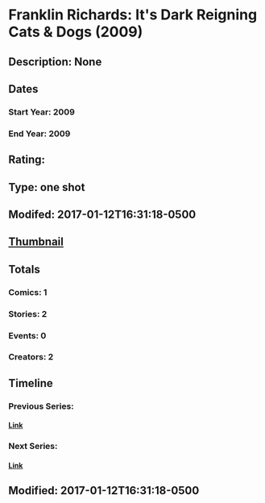 # Franklin Richards: It's Dark Reigning Cats & Dogs (2009)
## Description: None
## Dates
### Start Year: 2009
### End Year: 2009
## Rating: 
## Type: one shot
## Modifed: 2017-01-12T16:31:18-0500
## [Thumbnail](http://i.annihil.us/u/prod/marvel/i/mg/b/20/4bb5d23bc1b30.jpg)
## Totals
### Comics: 1
### Stories: 2
### Events: 0
### Creators: 2
## Timeline
### Previous Series: 
#### [Link]()
### Next Series: 
#### [Link]()
## Modified: 2017-01-12T16:31:18-0500